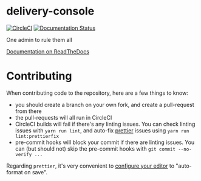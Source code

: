 # delivery-console

[![CircleCI](https://circleci.com/gh/mozilla/delivery-console.svg?style=svg)](https://circleci.com/gh/mozilla/delivery-console)
[![Documentation Status](https://readthedocs.org/projects/delivery-console/badge/?version=latest)](http://delivery-console.readthedocs.io/en/latest/?badge=latest)

One admin to rule them all

[Documentation on ReadTheDocs](https://delivery-console.readthedocs.io/)

# Contributing

When contributing code to the repository, here are a few things to know:

- you should create a branch on your own fork, and create a pull-request from there
- the pull-requests will all run in CircleCI
- CircleCI builds will fail if there's any linting issues. You can check linting issues with `yarn run lint`, and auto-fix [prettier](https://prettier.io/) issues using `yarn run lint:prettierfix`
- pre-commit hooks will block your commit if there are linting issues. You can (but should not) skip the pre-commit hooks with `git commit --no-verify ...`

Regarding `prettier`, it's very convenient to [configure your editor](https://prettier.io/docs/en/editors.html) to "auto-format on save".
